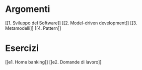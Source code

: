 # Argomenti
[[1. Sviluppo del Software]]
[[2. Model-driven development]]
[[3. Metamodelli]]
[[4. Pattern]]

# Esercizi
[[e1. Home banking]]
[[e2. Domande di lavoro]]

